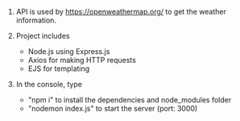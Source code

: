 1. API is used by https://openweathermap.org/ to get the weather information.

2. Project includes
    - Node.js using Express.js
    - Axios for making HTTP requests
    - EJS for templating

3. In the console, type
    - "npm i" to install the dependencies and node_modules folder
    - "nodemon index.js" to start the server (port: 3000)